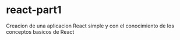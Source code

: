 # react-part1
 Creacion de una aplicacion React simple y con el conocimiento de los conceptos basicos de React
